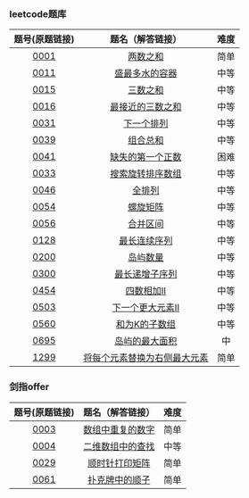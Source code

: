 ### leetcode题库

题号(原题链接) | 题名（解答链接） | 难度
:-: | :-: | :-:
[0001](https://leetcode-cn.com/problems/two-sum/description/) | [两数之和](https://github.com/cocowh/algorithm/blob/master/easy/1.%E4%B8%A4%E6%95%B0%E4%B9%8B%E5%92%8C.go) | 简单
[0011](https://leetcode-cn.com/problems/container-with-most-water/description/) | [盛最多水的容器](https://github.com/cocowh/algorithm/blob/master/medium/11.盛最多水的容器.go) | 中等
[0015](https://leetcode-cn.com/problems/3sum/description/) | [三数之和](https://github.com/cocowh/algorithm/blob/master/medium/15.三数之和.go) | 中等
[0016](https://leetcode-cn.com/problems/3sum-closest/description/) | [最接近的三数之和](https://github.com/cocowh/algorithm/blob/master/medium/16.最接近的三数之和.go) | 中等
[0031](https://leetcode-cn.com/problems/next-permutation/) | [下一个排列](https://github.com/cocowh/algorithm/blob/master/medium/31.下一个排列.go) | 中等
[0039](https://leetcode-cn.com/problems/combination-sum/) | [组合总和](https://github.com/cocowh/algorithm/blob/master/medium/39.组合总和.go) | 中等
[0041](https://leetcode-cn.com/problems/first-missing-positive/) | [缺失的第一个正数](https://github.com/cocowh/algorithm/blob/master/hard/41.缺失的第一个正数.go) | 困难
[0033](https://leetcode-cn.com/problems/search-in-rotated-sorted-array/) | [搜索旋转排序数组](https://github.com/cocowh/algorithm/blob/master/medium/33.搜索旋转排序数组.go) | 中等
[0046](https://leetcode-cn.com/problems/permutations/) | [全排列](https://github.com/cocowh/algorithm/blob/master/medium/46.全排列.go) | 中等
[0054](https://leetcode-cn.com/problems/spiral-matrix/) | [螺旋矩阵](https://github.com/cocowh/algorithm/blob/master/medium/54.螺旋矩阵.go) | 中等
[0056](https://leetcode-cn.com/problems/merge-intervals/) | [合并区间](https://github.com/cocowh/algorithm/blob/master/medium/56.合并区间.go) | 中等
[0128](https://leetcode-cn.com/problems/longest-consecutive-sequence/) | [最长连续序列](https://github.com/cocowh/algorithm/blob/master/medium/128.最长连续序列.go) | 中等
[0200](https://leetcode-cn.com/problems/number-of-islands/) | [岛屿数量](https://github.com/cocowh/algorithm/blob/master/medium/200.岛屿数量.go) | 中等
[0300](https://leetcode-cn.com/problems/longest-increasing-subsequence/) | [最长递增子序列](https://github.com/cocowh/algorithm/blob/master/medium/300.最长递增子序列.go) | 中等
[0454](https://leetcode-cn.com/problems/4sum-ii/) | [四数相加II](https://github.com/cocowh/algorithm/blob/master/medium/454.四数相加-ii.go) | 中等
[0503](https://leetcode-cn.com/problems/next-greater-element-ii/) | [下一个更大元素II](https://github.com/cocowh/algorithm/blob/master/medium/503.下一个更大元素-ii.go) | 中等
[0560](https://leetcode-cn.com/problems/single-number/) | [和为K的子数组](https://github.com/cocowh/algorithm/blob/master/medium/560.和为-k-的子数组.go) | 中等
[0695](https://leetcode-cn.com/problems/max-area-of-island/) | [岛屿的最大面积](https://github.com/cocowh/algorithm/blob/master/medium/695.岛屿的最大面积.go) | 中
[1299](https://leetcode-cn.com/problems/replace-elements-with-greatest-element-on-right-side/) | [将每个元素替换为右侧最大元素](https://github.com/cocowh/algorithm/blob/master/easy/1299.将每个元素替换为右侧最大元素.go) | 简单


### 剑指offer

题号(原题链接) | 题名（解答链接） | 难度
:-: | :-: | :-:
[0003](https://leetcode-cn.com/problems/shu-zu-zhong-zhong-fu-de-shu-zi-lcof/) | [数组中重复的数字](https://github.com/cocowh/algorithm/blob/master/easy/offer.3.数组中重复的数字.go) | 简单
[0004](https://leetcode-cn.com/problems/er-wei-shu-zu-zhong-de-cha-zhao-lcof/) | [二维数组中的查找](https://github.com/cocowh/algorithm/blob/master/medium/offer.4.二维数组中的查找.go) | 中等
[0029](https://leetcode-cn.com/problems/shun-shi-zhen-da-yin-ju-zhen-lcof/) | [顺时针打印矩阵](https://github.com/cocowh/algorithm/blob/master/easy/offer.29.顺时针打印矩阵.go) | 简单
[0061](https://leetcode-cn.com/problems/bu-ke-pai-zhong-de-shun-zi-lcof/) | [扑克牌中的顺子](https://github.com/cocowh/algorithm/blob/master/easy/offer.61.扑克牌中的顺子.go) | 简单